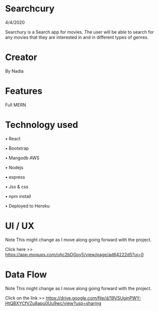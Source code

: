 # Searchcury

 4/4/2020 

Searchury is a Search app for movies. The user will be able to search for any movies that they are interested in and in different types of genres. 


# Creator 
By Nadia


# Features 

Full MERN



# Technology used 

•	React 

•	Bootstrap 

•	Mangodb AWS

•	Nodejs 

•	express

•	Jsx & css 

•	npm install 

•	Deployed to Heroku 


# UI / UX
Note This might change as I move along going forward with the project.

Click here >> https://app.moqups.com/ohc2bDGoy5/view/page/ad64222d5?ui=0

# Data Flow 
Note This might change as I move along going forward with the project. 

Click on the link >> https://drive.google.com/file/d/19VSUgjnPWY-HtQBXYCfVZu8apu0Uu9wc/view?usp=sharing
